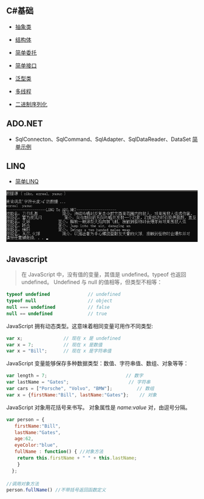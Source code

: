 ## C#基础
* [抽象类](./C#/Abstract_Class.cs)

* [结构体](./C#/DateTime_Struct.cs)

* [简单委托](./C#/First_Delegate.cs)

* [简单接口](./C#/First_Interface.cs)

* [泛型类](./C#/Generic_Class.cs)

* [多线程](./C#/Test_Thread.cs)

* [二进制序列化](./C#/Binary_Serialization.cs)


## ADO.NET
* SqlConnecton、SqlCommand、SqlAdapter、SqlDataReader、DataSet [简单示例](/simple_ADO.NET.cs)

## LINQ
* [简单LINQ](/Simple_LINQ.cs)

![Simple_LINQ](/Image/Simple_LINQ.png)

## Javascript

> 在 JavaScript 中，没有值的变量，其值是 undefined。typeof 也返回 undefined。
Undefined 与 null 的值相等，但类型不相等：
``` javascript
typeof undefined              // undefined
typeof null                   // object
null === undefined            // false
null == undefined             // true
```
JavaScript 拥有动态类型。这意味着相同变量可用作不同类型:
``` JavaScript
var x;               // 现在 x 是 undefined
var x = 7;           // 现在 x 是数值
var x = "Bill";      // 现在 x 是字符串值
```

JavaScript 变量能够保存多种数据类型：数值、字符串值、数组、对象等等：
``` javascript
var length = 7;                             // 数字
var lastName = "Gates";                      // 字符串
var cars = ["Porsche", "Volvo", "BMW"];         // 数组
var x = {firstName:"Bill", lastName:"Gates"};    // 对象 
```

JavaScript 对象用花括号来书写。
对象属性是 *name:value* 对，由逗号分隔。
``` javascript
var person = {
   firstName:"Bill", 
   lastName:"Gates", 
   age:62, 
   eyeColor:"blue",
   fullName : function() { //对象方法
    return this.firstName + " " + this.lastName;
    }
  };
  
//调用对象方法
person.fullName() //不带括号返回函数定义
```
